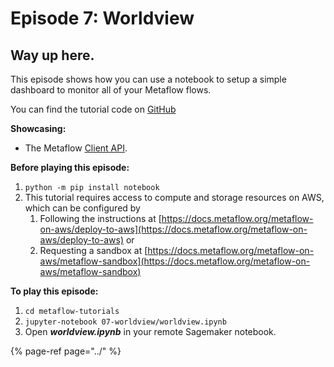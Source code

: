 # Episode 7: Worldview

## Way up here.

This episode shows how you can use a notebook to setup a simple dashboard to monitor all of your Metaflow flows.

You can find the tutorial code on [GitHub](https://github.com/Netflix/metaflow/tree/master/metaflow/tutorials/07-worldview)

**Showcasing:**

* The Metaflow [Client API](../../../metaflow/client.md).

**Before playing this episode:**

1. `python -m pip install notebook`
2. This tutorial requires access to compute and storage resources on AWS, which can be configured by 
   1. Following the instructions at [https://docs.metaflow.org/metaflow-on-aws/deploy-to-aws](https://docs.metaflow.org/metaflow-on-aws/deploy-to-aws) or 
   2. Requesting a sandbox at [https://docs.metaflow.org/metaflow-on-aws/metaflow-sandbox](https://docs.metaflow.org/metaflow-on-aws/metaflow-sandbox)

**To play this episode:**

1. `cd metaflow-tutorials`
2. `jupyter-notebook 07-worldview/worldview.ipynb`
3. Open _**worldview.ipynb**_ in your remote Sagemaker notebook.

{% page-ref page="../" %}

